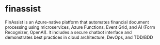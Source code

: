 # finassist
FinAssist is an Azure-native platform that automates financial document processing using microservices, Azure Functions, Event Grid, and AI (Form Recognizer, OpenAI). It includes a secure chatbot interface and demonstrates best practices in cloud architecture, DevOps, and TDD/BDD
